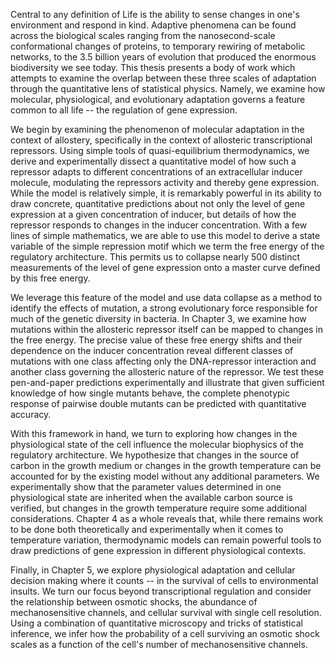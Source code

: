 Central to any definition of Life is the ability to sense changes in one's
environment and respond in kind. Adaptive phenomena can be found across the
biological scales ranging from the nanosecond-scale conformational changes of
proteins, to temporary rewiring of metabolic networks, to the 3.5 billion
years of evolution that produced the enormous biodiversity we see today. This
thesis presents a body of work which attempts to examine the overlap between
these three scales of adaptation through the quantitative lens of statistical
physics. Namely, we examine how molecular, physiological, and evolutionary
adaptation governs a feature common to all life -- the regulation of gene
expression.

We begin by examining the phenomenon of molecular adaptation in
the context of allostery, specifically in the context of allosteric
transcriptional repressors. Using simple tools of quasi-equilibrium
thermodynamics, we derive and experimentally dissect a quantitative model of
how such a repressor adapts to different concentrations of an extracellular
inducer molecule, modulating the repressors activity and thereby gene
expression. While the model is relatively simple, it is remarkably powerful
in its ability to draw concrete, quantitative predictions about not only the
level of gene expression at a given concentration of inducer, but details of
how the repressor responds to changes in the inducer concentration. With a
few lines of simple mathematics, we are able to use this model to derive a
state variable of the simple repression motif which we term the free energy
of the regulatory architecture. This permits us to collapse nearly 500
distinct measurements of the level of gene expression
onto a master curve defined by this free energy.

We leverage this feature of the model and use data collapse as a
method to identify the effects of mutation, a strong evolutionary force
responsible for much of the genetic diversity in bacteria. In Chapter 3, we examine how
mutations within the allosteric repressor itself can be mapped to changes in
the free energy. The precise value of these free energy shifts and their
dependence on the inducer concentration reveal different classes of mutations
with one class affecting only the DNA-repressor interaction and another class
governing the allosteric nature of the repressor. We test these pen-and-paper
predictions experimentally and illustrate that given sufficient knowledge of
how single mutants behave, the complete phenotypic response of pairwise
double mutants can be predicted with quantitative accuracy.

With this framework in hand, we turn to
exploring how changes in the physiological state of the cell influence the
molecular biophysics of the regulatory architecture. We hypothesize that
changes in the source of carbon in the growth medium or changes in the growth
temperature can be accounted for by the existing model without any
additional parameters. We experimentally show that the parameter values
determined in one physiological state are inherited when the available carbon
source is verified, but changes in the growth temperature require some
additional considerations. Chapter 4 as a whole reveals that, while there
remains work to be done both theoretically and experimentally when it comes
to temperature variation, thermodynamic models can remain powerful tools to
draw predictions of gene expression in different physiological contexts.

Finally, in Chapter 5, we explore physiological adaptation
and cellular decision making where it counts -- in the survival of cells to
environmental insults. We turn our focus beyond transcriptional regulation
and consider the relationship between osmotic shocks, the abundance of
mechanosensitive channels, and cellular survival with single cell resolution.
Using a combination of quantitative microscopy and tricks of statistical
inference, we infer how the probability of a cell surviving an osmotic shock
scales as a function of the cell's number of mechanosensitive channels.
